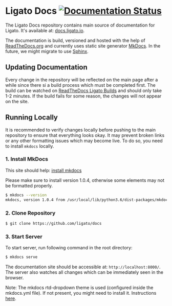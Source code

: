 # Ligato Docs [![Documentation Status](https://readthedocs.org/projects/ligato/badge/?version=latest)](https://docs.ligato.io/en/latest/?badge=latest)

The Ligato Docs repository contains main source of documentation for Ligato. It's available at: [docs.ligato.io](https://docs.ligato.io/).

The documentation is build, versioned and hosted with the help of [ReadTheDocs.org](https://readthedocs.org/) and currently uses static site generator [MkDocs](https://www.mkdocs.org/). In the future, we might migrate to use [Sphinx](http://www.sphinx-doc.org/en/master/).

## Updating Documentation

Every change in the repository will be reflected on the main page after a while since there si a build process which must be completed first. The build can be watched on [ReadTheDocs Ligato Builds](https://readthedocs.org/projects/ligato/builds/) and should only take 1-2 minutes. If the build fails for some reason, the changes will not appear on the site.

## Running Locally

It is recommended to verify changes locally before pushing to the main repository to ensure that everything looks okay. It may prevent broken links or any other formatting issues which may become live. To do so, you need to install `mkdocs` locally.

### 1. Install MkDocs

This site should help: [install mkdocs](https://www.mkdocs.org/#installation)

Please make sure to install version 1.0.4, otherwise some elements may not be formatted properly.

```bash
$ mkdocs --version
mkdocs, version 1.0.4 from /usr/local/lib/python3.6/dist-packages/mkdocs (Python 3.6)
```

### 2. Clone Repository

```bash
$ git clone https://github.com/ligato/docs
``` 

### 3. Start Server

To start server, run following command in the root directory:

```bash
$ mkdocs serve
```

The documentation site should be accessible at: `http://localhost:8000/`. The server also watches all changes which can be immediately seen in the browser.

Note: The mkdocs rtd-dropdown theme is used (configured inside the mkdocs.yml file). If not present, you might need to install it. Instructions [here](https://github.com/cjsheets/mkdocs-rtd-dropdown).
